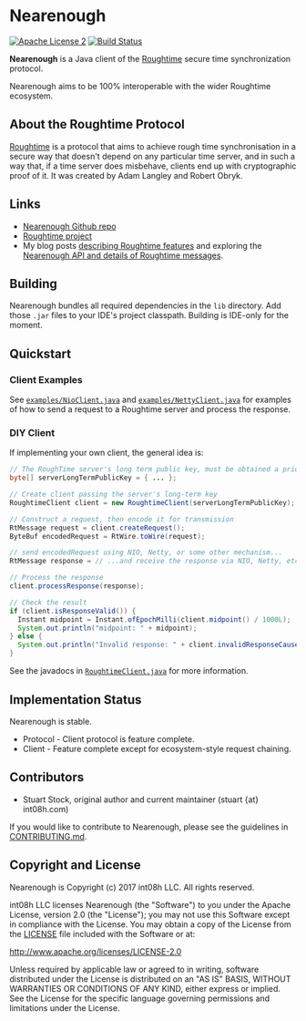 # Nearenough 

[![Apache License 2](https://img.shields.io/badge/license-ASF2-blue.svg)](https://www.apache.org/licenses/LICENSE-2.0.txt)
[![Build Status](https://travis-ci.org/int08h/nearenough.svg?branch=master)](https://travis-ci.org/int08h/nearenough)

**Nearenough** is a Java client of the [Roughtime](https://roughtime.googlesource.com/roughtime) 
secure time synchronization protocol.

Nearenough aims to be 100% interoperable with the wider Roughtime ecosystem.

## About the Roughtime Protocol
[Roughtime](https://roughtime.googlesource.com/roughtime) is a protocol that aims to achieve rough 
time synchronisation in a secure way that doesn't depend on any particular time server, and in such
a way that, if a time server does misbehave, clients end up with cryptographic proof of it. It was 
created by Adam Langley and Robert Obryk.

## Links
* [Nearenough Github repo](https://github.com/int08h/nearenough)
* [Roughtime project](https://roughtime.googlesource.com/roughtime)
* My blog posts [describing Roughtime features](https://int08h.com/post/to-catch-a-lying-timeserver/) and 
  exploring the [Nearenough API and details of Roughtime messages](https://int08h.com/post/roughtime-message-anatomy/).

## Building
Nearenough bundles all required dependencies in the `lib` directory. Add those `.jar` files to
your IDE's project classpath. Building is IDE-only for the moment. 

## Quickstart

### Client Examples
See [`examples/NioClient.java`](../master/examples/NioClient.java) and 
[`examples/NettyClient.java`](../master/examples/NettyClient.java) for examples of how to send a 
request to a Roughtime server and process the response.

### DIY Client
If implementing your own client, the general idea is:

```java
// The RoughTime server's long term public key, must be obtained a priori
byte[] serverLongTermPublicKey = { ... };

// Create client passing the server's long-term key
RoughtimeClient client = new RoughtimeClient(serverLongTermPublicKey);

// Construct a request, then encode it for transmission
RtMessage request = client.createRequest();
ByteBuf encodedRequest = RtWire.toWire(request);

// send encodedRequest using NIO, Netty, or some other mechanism...
RtMessage response = // ...and receive the response via NIO, Netty, etc ...

// Process the response
client.processResponse(response);

// Check the result
if (client.isResponseValid()) {
  Instant midpoint = Instant.ofEpochMilli(client.midpoint() / 1000L);
  System.out.println("midpoint: " + midpoint);
} else {
  System.out.println("Invalid response: " + client.invalidResponseCause().getMessage());
} 
```
See the javadocs in [`RoughtimeClient.java`](../master/src/nearenough/client/RoughtimeClient.java) 
for more information.

## Implementation Status
Nearenough is stable. 

* Protocol - Client protocol is feature complete. 
* Client - Feature complete except for ecosystem-style request chaining.
  
## Contributors
* Stuart Stock, original author and current maintainer (stuart {at} int08h.com)

If you would like to contribute to Nearenough, please see the guidelines in 
[CONTRIBUTING.md](../master/CONTRIBUTING.md).

## Copyright and License
Nearenough is Copyright (c) 2017 int08h LLC. All rights reserved. 

int08h LLC licenses Nearenough (the "Software") to you under the Apache License, version 2.0 
(the "License"); you may not use this Software except in compliance with the License. You may obtain 
a copy of the License from the [LICENSE](../master/LICENSE) file included with the Software or at:

  http://www.apache.org/licenses/LICENSE-2.0

Unless required by applicable law or agreed to in writing, software distributed under the License 
is distributed on an "AS IS" BASIS, WITHOUT WARRANTIES OR CONDITIONS OF ANY KIND, either express or 
implied. See the License for the specific language governing permissions and limitations under 
the License.
